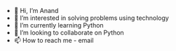 - 👋 Hi, I’m Anand
- 👀 I’m interested in solving problems using technology
- 🌱 I’m currently learning Python
- 💞️ I’m looking to collaborate on Python
- 📫 How to reach me - email

<!---
uthianand/uthianand is a ✨ special ✨ repository because its `README.md` (this file) appears on your GitHub profile.
You can click the Preview link to take a look at your changes.
--->
